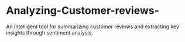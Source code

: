 # Analyzing-Customer-reviews-
An intelligent tool for summarizing customer reviews and extracting key insights through sentiment analysis.
